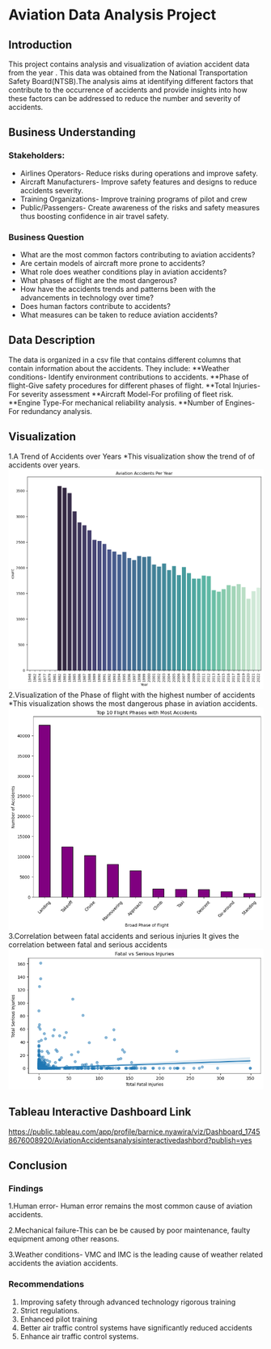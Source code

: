 # Aviation Data Analysis Project
## Introduction
This project contains analysis and visualization of aviation accident data from the year . This data was obtained from the National Transportation Safety Board(NTSB).The analysis aims at identifying different factors that contribute to the occurrence of accidents and provide insights into how these factors can be addressed to reduce the number and severity of accidents.
## Business Understanding
### Stakeholders:
   * Airlines Operators- Reduce risks during operations and improve safety.
   * Aircraft Manufacturers- Improve safety features and designs to reduce accidents severity.
   * Training Organizations- Improve training programs of pilot and crew
   * Public/Passengers- Create awareness of the risks and safety measures thus boosting confidence in air travel safety.
### Business Question
   * What are the most common factors contributing to aviation accidents?
   * Are certain models of aircraft more prone to accidents?
   * What role does weather conditions play in aviation accidents?
   * What phases of flight are the most dangerous?
   * How have the accidents trends and patterns been with the advancements in technology over time?
   * Does human factors contribute to accidents?
   * What measures can be taken to reduce aviation accidents?

## Data Description
The data is organized in a csv file that contains different columns that contain information about the accidents. They include:
    **Weather conditions- Identify environment contributions to accidents.
    **Phase of flight-Give safety procedures for different phases of flight.
    **Total Injuries-For severity assessment
    **Aircraft Model-For profiling of fleet risk.
    **Engine Type-For mechanical reliability analysis.
    **Number of Engines- For redundancy analysis.
## Visualization
1.A Trend of Accidents over Years
*This visualization show the trend of of accidents over years.
![alt text](image.png)
2.Visualization of the Phase of flight with the highest number of accidents
*This visualization shows the most dangerous phase in aviation accidents.
![alt text](image-1.png)
3.Correlation between fatal accidents and serious injuries
It gives the correlation between fatal and serious accidents
![alt text](image-2.png)
## Tableau Interactive Dashboard Link
https://public.tableau.com/app/profile/barnice.nyawira/viz/Dashboard_17458676008920/AviationAccidentsanalysisinteractivedashbord?publish=yes
## Conclusion
### Findings
 1.Human error- Human error remains the most common cause of aviation accidents.

 2.Mechanical failure-This can be be caused by poor maintenance, faulty equipment among other reasons.
 
 3.Weather conditions- VMC and IMC is the leading cause of weather related accidents the aviation accidents.
 ### Recommendations
 1. Improving safety through advanced technology rigorous training
2. Strict regulations.
3. Enhanced pilot training
4. Better air traffic control systems have significantly reduced accidents
5. Enhance air traffic control systems.
